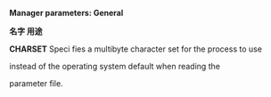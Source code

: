 **Manager parameters: General**

**名字 用途**

**CHARSET** Speci fies a multibyte character set for the process to use

instead of the operating system default when reading the

parameter file.